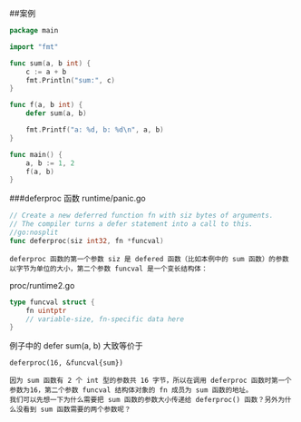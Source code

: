 ##案例
```go
package main

import "fmt"

func sum(a, b int) {
	c := a + b
	fmt.Println("sum:", c)
}

func f(a, b int) {
	defer sum(a, b)

	fmt.Printf("a: %d, b: %d\n", a, b)
}

func main() {
	a, b := 1, 2
	f(a, b)
}
```
###deferproc 函数
runtime/panic.go
```go
// Create a new deferred function fn with siz bytes of arguments.
// The compiler turns a defer statement into a call to this.
//go:nosplit
func deferproc(siz int32, fn *funcval)
```
    deferproc 函数的第一个参数 siz 是 defered 函数（比如本例中的 sum 函数）的参数以字节为单位的大小，第二个参数 funcval 是一个变长结构体：
proc/runtime2.go
```go
type funcval struct {
    fn uintptr
    // variable-size, fn-specific data here
}
```
例子中的 defer sum(a, b) 大致等价于
```shell
deferproc(16, &funcval{sum})
```
    因为 sum 函数有 2 个 int 型的参数共 16 字节，所以在调用 deferproc 函数时第一个参数为16，第二个参数 funcval 结构体对象的 fn 成员为 sum 函数的地址。
    我们可以先想一下为什么需要把 sum 函数的参数大小传递给 deferproc() 函数？另外为什么没看到 sum 函数需要的两个参数呢？